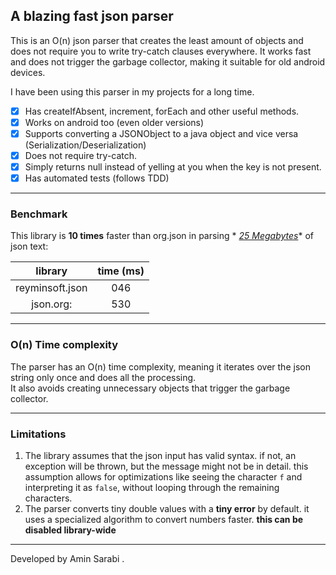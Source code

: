 ## A blazing fast json parser

This is an O(n) json parser that creates the least amount of objects and does not require you to write try-catch clauses everywhere.
It works fast and does not trigger the garbage collector, making it suitable for old android devices.

I have been using this parser in my projects for a long time.

- [x] Has createIfAbsent, increment, forEach and other useful methods.
- [x] Works on android too (even older versions)
- [x] Supports converting a JSONObject to a java object and vice versa (Serialization/Deserialization)
- [x] Does not require try-catch.
- [x] Simply returns null instead of yelling at you when the key is not present.
- [x] Has automated tests (follows TDD)
---

### Benchmark

This library is **10 times** faster than org.json in parsing *
*[25 Megabytes](https://github.com/json-iterator/test-data)** of json text:

|     library     | time (ms) |
|:---------------:|:---------:|
| reyminsoft.json |    046    |
|    json.org:    |    530    |

---

### O(n) Time complexity

The parser has an O(n) time complexity, meaning it iterates over the json string only once and does all the processing.\
It also avoids creating unnecessary objects that trigger the garbage collector.

---

### Limitations

1. The library assumes that the json input has valid syntax. if not, an exception will be thrown, but the message might not be in detail. this assumption allows for optimizations like seeing the
   character `f` and interpreting it as `false`, without looping through the remaining characters.
2. The parser converts tiny double values with a **tiny error** by default. it uses a specialized algorithm to convert
   numbers faster. **this can be disabled library-wide**

---

Developed by Amin Sarabi .
